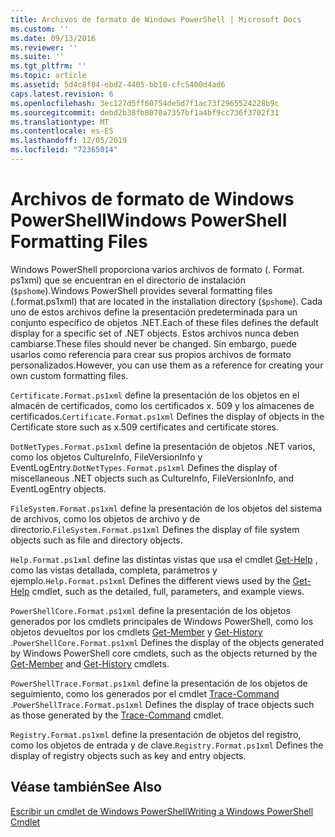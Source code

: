 ```yaml
---
title: Archivos de formato de Windows PowerShell | Microsoft Docs
ms.custom: ''
ms.date: 09/13/2016
ms.reviewer: ''
ms.suite: ''
ms.tgt_pltfrm: ''
ms.topic: article
ms.assetid: 5d4c8f84-ebd2-4405-bb10-cfc5400d4ad6
caps.latest.revision: 6
ms.openlocfilehash: 3ec127d5ff60754de5d7f1ac73f2965524228b9c
ms.sourcegitcommit: debd2b38fb8070a7357bf1a4bf9cc736f3702f31
ms.translationtype: MT
ms.contentlocale: es-ES
ms.lasthandoff: 12/05/2019
ms.locfileid: "72365014"
---
```

# <a name="windows-powershell-formatting-files"></a><span data-ttu-id="f637e-102">Archivos de formato de Windows PowerShell</span><span class="sxs-lookup"><span data-stu-id="f637e-102">Windows PowerShell Formatting Files</span></span>

<span data-ttu-id="f637e-103">Windows PowerShell proporciona varios archivos de formato (. Format. ps1xml) que se encuentran en el directorio de instalación (`$pshome`).</span><span class="sxs-lookup"><span data-stu-id="f637e-103">Windows PowerShell provides several formatting files (.format.ps1xml) that are located in the installation directory (`$pshome`).</span></span> <span data-ttu-id="f637e-104">Cada uno de estos archivos define la presentación predeterminada para un conjunto específico de objetos .NET.</span><span class="sxs-lookup"><span data-stu-id="f637e-104">Each of these files defines the default display for a specific set of .NET objects.</span></span> <span data-ttu-id="f637e-105">Estos archivos nunca deben cambiarse.</span><span class="sxs-lookup"><span data-stu-id="f637e-105">These files should never be changed.</span></span> <span data-ttu-id="f637e-106">Sin embargo, puede usarlos como referencia para crear sus propios archivos de formato personalizados.</span><span class="sxs-lookup"><span data-stu-id="f637e-106">However, you can use them as a reference for creating your own custom formatting files.</span></span>

<span data-ttu-id="f637e-107">`Certificate.Format.ps1xml` define la presentación de los objetos en el almacén de certificados, como los certificados x. 509 y los almacenes de certificados.</span><span class="sxs-lookup"><span data-stu-id="f637e-107">`Certificate.Format.ps1xml` Defines the display of objects in the Certificate store such as x.509 certificates and certificate stores.</span></span>

<span data-ttu-id="f637e-108">`DotNetTypes.Format.ps1xml` define la presentación de objetos .NET varios, como los objetos CultureInfo, FileVersionInfo y EventLogEntry.</span><span class="sxs-lookup"><span data-stu-id="f637e-108">`DotNetTypes.Format.ps1xml` Defines the display of miscellaneous .NET objects such as CultureInfo, FileVersionInfo, and EventLogEntry objects.</span></span>

<span data-ttu-id="f637e-109">`FileSystem.Format.ps1xml` define la presentación de los objetos del sistema de archivos, como los objetos de archivo y de directorio.</span><span class="sxs-lookup"><span data-stu-id="f637e-109">`FileSystem.Format.ps1xml` Defines the display of file system objects such as file and directory objects.</span></span>

<span data-ttu-id="f637e-110">`Help.Format.ps1xml` define las distintas vistas que usa el cmdlet [Get-Help](/powershell/module/Microsoft.PowerShell.Core/Get-Help) , como las vistas detallada, completa, parámetros y ejemplo.</span><span class="sxs-lookup"><span data-stu-id="f637e-110">`Help.Format.ps1xml` Defines the different views used by the [Get-Help](/powershell/module/Microsoft.PowerShell.Core/Get-Help) cmdlet, such as the detailed, full, parameters, and example views.</span></span>

<span data-ttu-id="f637e-111">`PowerShellCore.Format.ps1xml` define la presentación de los objetos generados por los cmdlets principales de Windows PowerShell, como los objetos devueltos por los cmdlets [Get-Member](/powershell/module/Microsoft.PowerShell.Utility/Get-Member) y [Get-History](/powershell/module/Microsoft.PowerShell.Core/Get-History) .</span><span class="sxs-lookup"><span data-stu-id="f637e-111">`PowerShellCore.Format.ps1xml` Defines the display of the objects generated by Windows PowerShell core cmdlets, such as the objects returned by the [Get-Member](/powershell/module/Microsoft.PowerShell.Utility/Get-Member) and [Get-History](/powershell/module/Microsoft.PowerShell.Core/Get-History) cmdlets.</span></span>

<span data-ttu-id="f637e-112">`PowerShellTrace.Format.ps1xml` define la presentación de los objetos de seguimiento, como los generados por el cmdlet [Trace-Command](/powershell/module/Microsoft.PowerShell.Utility/Trace-Command) .</span><span class="sxs-lookup"><span data-stu-id="f637e-112">`PowerShellTrace.Format.ps1xml` Defines the display of trace objects such as those generated by the [Trace-Command](/powershell/module/Microsoft.PowerShell.Utility/Trace-Command) cmdlet.</span></span>

<span data-ttu-id="f637e-113">`Registry.Format.ps1xml` define la presentación de objetos del registro, como los objetos de entrada y de clave.</span><span class="sxs-lookup"><span data-stu-id="f637e-113">`Registry.Format.ps1xml` Defines the display of registry objects such as key and entry objects.</span></span>

## <a name="see-also"></a><span data-ttu-id="f637e-114">Véase también</span><span class="sxs-lookup"><span data-stu-id="f637e-114">See Also</span></span>

[<span data-ttu-id="f637e-115">Escribir un cmdlet de Windows PowerShell</span><span class="sxs-lookup"><span data-stu-id="f637e-115">Writing a Windows PowerShell Cmdlet</span></span>](../cmdlet/writing-a-windows-powershell-cmdlet.md)

